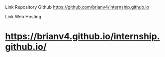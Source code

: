 Link Repository Github
https://github.com/brianv4/internship.github.io

Link Web Hosting 
# https://brianv4.github.io/internship.github.io/
